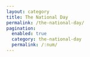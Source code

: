 ```yaml
---
layout: category
title: The National Day
permalink: /the-national-day/
pagination:
  enabled: true
  category: the-national-day
  permalink: /:num/
---
```

